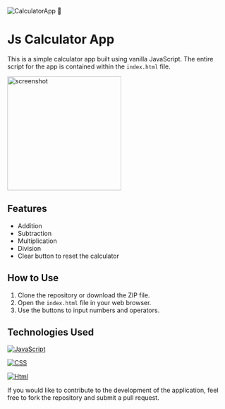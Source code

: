 ![CalculatorApp 🔢](https://user-images.githubusercontent.com/122472610/233415612-459bd3dc-0d0f-4cd4-8d46-414d6696b3e2.png)

# Js Calculator App

This is a simple calculator app built using vanilla JavaScript. The entire script for the app is contained within the `index.html` file.

<img width="258" alt="screenshot" src="https://user-images.githubusercontent.com/122472610/233417127-ea55db21-4d66-4477-9f7b-ad47bbebe8f0.png">

## Features

- Addition
- Subtraction
- Multiplication
- Division
- Clear button to reset the calculator

## How to Use

1. Clone the repository or download the ZIP file.
2. Open the `index.html` file in your web browser.
3. Use the buttons to input numbers and operators.

## Technologies Used

[![JavaScript](https://img.shields.io/badge/JavaScript-f0db4f?style=for-the-badge&logo=javascript&logoColor=white&labelColor=101010)]()

[![CSS](https://img.shields.io/badge/CSS-264de4?style=for-the-badge&logo=css3&logoColor=white&labelColor=101010)]()

[![Html](https://img.shields.io/badge/HTML-e34c26?style=for-the-badge&logo=html5&logoColor=white&labelColor=101010)]()

If you would like to contribute to the development of the application, feel free to fork the repository and submit a pull request.
